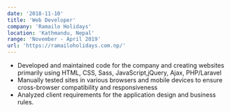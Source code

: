 ```yaml
---
date: '2018-11-10'
title: 'Web Developer'
company: 'Ramailo Holidays'
location: 'Kathmandu, Nepal'
range: 'November - April 2019'
url: 'https://ramailoholidays.com.np/'
---
```


- Developed and maintained code for the company and creating websites primarily using HTML, CSS, Sass, JavaScript,jQuery, Ajax, PHP/Laravel
- Manually tested sites in various browsers and mobile devices to ensure cross-browser compatibility and responsiveness
- Analyzed client requirements for the application design and business rules.
